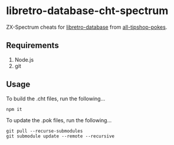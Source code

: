 # libretro-database-cht-spectrum

ZX-Spectrum cheats for [libretro-database](https://github.com/libretro/libretro-database) from [all-tipshop-pokes](https://github.com/eklipse2009/all-tipshop-pokes).

## Requirements

1. Node.js
2. git

## Usage

To build the .cht files, run the following...

```
npm it
```

To update the .pok files, run the following...

```
git pull --recurse-submodules
git submodule update --remote --recursive
```
